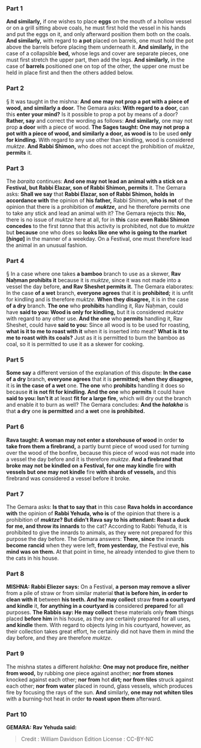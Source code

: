 
### Part 1
<b>And similarly,</b> if one wishes to place <b>eggs</b> on the mouth of a hollow vessel or on a grill sitting above coals, he must first hold the vessel in his hands and put the eggs on it, and only afterward position them both on the coals. <b>And similarly,</b> with regard to <b>a pot</b> placed on barrels, one must hold the pot above the barrels before placing them underneath it. <b>And similarly,</b> in the case of a collapsible <b>bed,</b> whose legs and cover are separate pieces, one must first stretch the upper part, then add the legs. <b>And similarly,</b> in the case of <b>barrels</b> positioned one on top of the other, the upper one must be held in place first and then the others added below.

### Part 2
§ It was taught in the mishna: <b>And one may not prop a pot with a piece of wood, and similarly a door.</b> The Gemara asks: <b>With regard to a door,</b> can this <b>enter your mind?</b> Is it possible to prop a pot by means of a door? <b>Rather, say</b> and correct the wording as follows: <b>And similarly,</b> one may not prop <b>a door</b> with a piece of wood. <b>The Sages taught: One may not prop a pot with a piece of wood, and similarly a door, as wood is</b> to be used <b>only for kindling.</b> With regard to any use other than kindling, wood is considered <i>muktze</i>. <b>And Rabbi Shimon,</b> who does not accept the prohibition of <i>muktze</i>, <b>permits</b> it.

### Part 3
The <i>baraita</i> continues: <b>And one may not lead an animal with a stick on a Festival, but Rabbi Elazar, son of Rabbi Shimon, permits</b> it. The Gemara asks: <b>Shall we say</b> that <b>Rabbi Elazar, son of Rabbi Shimon, holds in accordance with</b> the opinion of <b>his father,</b> Rabbi Shimon, <b>who is not</b> of the opinion that there is a prohibition of <b><i>muktze</i>,</b> and he therefore permits one to take any stick and lead an animal with it? The Gemara rejects this: <b>No,</b> there is no issue of <i>muktze</i> here at all, for in <b>this</b> case <b>even Rabbi Shimon concedes</b> to the first <i>tanna</i> that this activity is prohibited, not due to <i>muktze</i> but <b>because</b> one who does so <b>looks like one who is going to the market [<i>ḥinga</i>]</b> in the manner of a weekday. On a Festival, one must therefore lead the animal in an unusual fashion.

### Part 4
§ In a case where one takes <b>a bamboo</b> branch to use as a skewer, <b>Rav Naḥman prohibits it</b> because it is <i>muktze</i>, since it was not made into a vessel the day before, <b>and Rav Sheshet permits it.</b> The Gemara elaborates: In the case <b>of a wet</b> branch, <b>everyone agrees</b> that it is <b>prohibited;</b> it is unfit for kindling and is therefore <i>muktze</i>. <b>When they disagree,</b> it is in the case <b>of a dry</b> branch. <b>The one</b> who <b>prohibits</b> handling it, Rav Naḥman, could have <b>said to you: Wood is only for kindling,</b> but it is considered <i>muktze</i> with regard to any other use. <b>And the one</b> who <b>permits</b> handling it, Rav Sheshet, could have <b>said to you:</b> Since all wood is to be used for roasting, <b>what is it to me to roast with it</b> when it is inserted into meat? <b>What is it to me to roast with its coals?</b> Just as it is permitted to burn the bamboo as coal, so it is permitted to use it as a skewer for cooking.

### Part 5
<b>Some say</b> a different version of the explanation of this dispute: <b>In the case of a dry</b> branch, <b>everyone agrees</b> that it is <b>permitted; when they disagree,</b> it is <b>in the case of a wet</b> one. <b>The one</b> who <b>prohibits</b> handling it does so because <b>it is not fit for kindling. And the one</b> who <b>permits</b> it could have <b>said to you: Isn’t it</b> at least <b>fit for a large fire,</b> which will dry out the branch and enable it to burn as well? The Gemara concludes: <b>And the <i>halakha</i></b> is that <b>a dry</b> one <b>is permitted</b> and <b>a wet</b> one <b>is prohibited.</b>

### Part 6
<b>Rava taught: A woman may not enter a storehouse of wood</b> in order <b>to take from them a firebrand,</b> a partly burnt piece of wood used for turning over the wood of the bonfire, because this piece of wood was not made into a vessel the day before and it is therefore <i>muktze</i>. <b>And a firebrand that broke may not be kindled on a Festival, for one may kindle</b> fire <b>with vessels but one may not kindle</b> fire <b>with shards of vessels,</b> and this firebrand was considered a vessel before it broke.

### Part 7
The Gemara asks: <b>Is that to say that</b> in this case <b>Rava holds in accordance with</b> the opinion of <b>Rabbi Yehuda, who is</b> of the opinion that there is a prohibition of <b><i>muktze</i>? But didn’t Rava say to his attendant: Roast a duck for me, and throw its innards</b> to the cat? According to Rabbi Yehuda, it is prohibited to give the innards to animals, as they were not prepared for this purpose the day before. The Gemara answers: <b>There, since</b> the innards <b>become rancid</b> when they were left, <b>from yesterday,</b> the Festival eve, <b>his mind was on them.</b> At that point in time, he already intended to give them to the cats in his house.

### Part 8
<strong>MISHNA:</strong> <b>Rabbi Eliezer says:</b> On a Festival, <b>a person may remove a sliver</b> from a pile of straw or from similar material <b>that is before him, in order to clean with it</b> between <b>his teeth. And he may collect</b> straw <b>from a courtyard and kindle</b> it, <b>for anything in a courtyard is</b> considered <b>prepared</b> for all purposes. <b>The Rabbis say: He may collect</b> these materials only <b>from</b> things placed <b>before him</b> in his house, as they are certainly prepared for all uses, <b>and kindle</b> them. With regard to objects lying in his courtyard, however, as their collection takes great effort, he certainly did not have them in mind the day before, and they are therefore <i>muktze</i>.

### Part 9
The mishna states a different <i>halakha</i>: <b>One may not produce fire, neither from wood,</b> by rubbing one piece against another; <b>nor from stones</b> knocked against each other; <b>nor from</b> hot <b>dirt; nor from tiles</b> struck against each other; <b>nor from water</b> placed in round, glass vessels, which produces fire by focusing the rays of the sun. <b>And</b> similarly, <b>one may not whiten tiles</b> with a burning-hot heat in order <b>to roast upon them</b> afterward.

### Part 10
<strong>GEMARA:</strong> <b>Rav Yehuda said:</b>

>Credit : William Davidson Edition
>License : CC-BY-NC